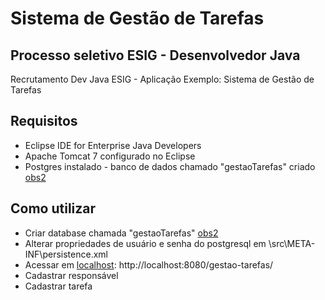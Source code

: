 # Sistema de Gestão de Tarefas
## Processo seletivo ESIG - Desenvolvedor Java
Recrutamento Dev Java ESIG - Aplicação Exemplo: Sistema de Gestão de Tarefas

## Requisitos
* Eclipse IDE for Enterprise Java Developers
* Apache Tomcat 7 configurado no Eclipse
* Postgres instalado - banco de dados chamado "gestaoTarefas" criado [obs2](#)

## Como utilizar
* Criar database chamada "gestaoTarefas" [obs2](#)
* Alterar propriedades de usuário e senha do postgresql em \src\META-INF\persistence.xml
* Acessar em [localhost](http://localhost:8080/gestao-tarefas/): http://localhost:8080/gestao-tarefas/
* Cadastrar responsável
* Cadastrar tarefa
